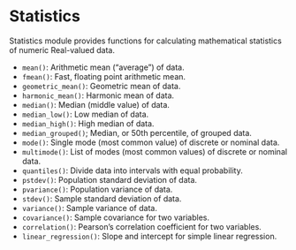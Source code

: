 # Statistics 

Statistics module provides functions for calculating mathematical statistics of numeric Real-valued data.

- `mean()`: Arithmetic mean (“average”) of data.
- `fmean()`: Fast, floating point arithmetic mean.
- `geometric_mean()`: Geometric mean of data.
- `harmonic_mean()`: Harmonic mean of data.
- `median()`: Median (middle value) of data.
- `median_low()`: Low median of data.
- `median_high()`: High median of data.
- `median_grouped()`; Median, or 50th percentile, of grouped data.
- `mode()`: Single mode (most common value) of discrete or nominal data.
- `multimode()`: List of modes (most common values) of discrete or nominal data.
- `quantiles()`: Divide data into intervals with equal probability.
- `pstdev()`: Population standard deviation of data.
- `pvariance()`: Population variance of data.
- `stdev()`: Sample standard deviation of data.
- `variance()`: Sample variance of data.
- `covariance()`: Sample covariance for two variables.
- `correlation()`: Pearson’s correlation coefficient for two variables.
- `linear_regression()`: Slope and intercept for simple linear regression.

